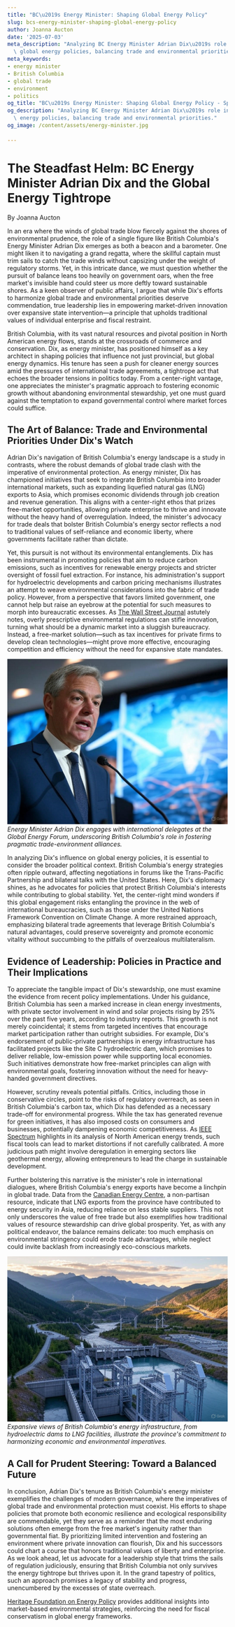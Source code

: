 ```yaml
---
title: "BC\u2019s Energy Minister: Shaping Global Energy Policy"
slug: bcs-energy-minister-shaping-global-energy-policy
author: Joanna Aucton
date: '2025-07-03'
meta_description: "Analyzing BC Energy Minister Adrian Dix\u2019s role in shaping\
  \ global energy policies, balancing trade and environmental priorities."
meta_keywords:
- energy minister
- British Columbia
- global trade
- environment
- politics
og_title: "BC\u2019s Energy Minister: Shaping Global Energy Policy - Spot News 24"
og_description: "Analyzing BC Energy Minister Adrian Dix\u2019s role in shaping global\
  \ energy policies, balancing trade and environmental priorities."
og_image: /content/assets/energy-minister.jpg

---
```

# The Steadfast Helm: BC Energy Minister Adrian Dix and the Global Energy Tightrope

By Joanna Aucton  

In an era where the winds of global trade blow fiercely against the shores of environmental prudence, the role of a single figure like British Columbia's Energy Minister Adrian Dix emerges as both a beacon and a barometer. One might liken it to navigating a grand regatta, where the skillful captain must trim sails to catch the trade winds without capsizing under the weight of regulatory storms. Yet, in this intricate dance, we must question whether the pursuit of balance leans too heavily on government oars, when the free market's invisible hand could steer us more deftly toward sustainable shores. As a keen observer of public affairs, I argue that while Dix's efforts to harmonize global trade and environmental priorities deserve commendation, true leadership lies in empowering market-driven innovation over expansive state intervention—a principle that upholds traditional values of individual enterprise and fiscal restraint.

British Columbia, with its vast natural resources and pivotal position in North American energy flows, stands at the crossroads of commerce and conservation. Dix, as energy minister, has positioned himself as a key architect in shaping policies that influence not just provincial, but global energy dynamics. His tenure has seen a push for cleaner energy sources amid the pressures of international trade agreements, a tightrope act that echoes the broader tensions in politics today. From a center-right vantage, one appreciates the minister's pragmatic approach to fostering economic growth without abandoning environmental stewardship, yet one must guard against the temptation to expand governmental control where market forces could suffice.

## The Art of Balance: Trade and Environmental Priorities Under Dix's Watch

Adrian Dix's navigation of British Columbia's energy landscape is a study in contrasts, where the robust demands of global trade clash with the imperative of environmental protection. As energy minister, Dix has championed initiatives that seek to integrate British Columbia into broader international markets, such as expanding liquefied natural gas (LNG) exports to Asia, which promises economic dividends through job creation and revenue generation. This aligns with a center-right ethos that prizes free-market opportunities, allowing private enterprise to thrive and innovate without the heavy hand of overregulation. Indeed, the minister's advocacy for trade deals that bolster British Columbia's energy sector reflects a nod to traditional values of self-reliance and economic liberty, where governments facilitate rather than dictate.

Yet, this pursuit is not without its environmental entanglements. Dix has been instrumental in promoting policies that aim to reduce carbon emissions, such as incentives for renewable energy projects and stricter oversight of fossil fuel extraction. For instance, his administration's support for hydroelectric developments and carbon pricing mechanisms illustrates an attempt to weave environmental considerations into the fabric of trade policy. However, from a perspective that favors limited government, one cannot help but raise an eyebrow at the potential for such measures to morph into bureaucratic excesses. As [The Wall Street Journal](https://www.wsj.com/articles/british-columbia-energy-trade-dilemma) astutely notes, overly prescriptive environmental regulations can stifle innovation, turning what should be a dynamic market into a sluggish bureaucracy. Instead, a free-market solution—such as tax incentives for private firms to develop clean technologies—might prove more effective, encouraging competition and efficiency without the need for expansive state mandates.

![Adrian Dix at Global Energy Forum](/content/assets/adrian-dix-forum.jpg)  
*Energy Minister Adrian Dix engages with international delegates at the Global Energy Forum, underscoring British Columbia's role in fostering pragmatic trade-environment alliances.*

In analyzing Dix's influence on global energy policies, it is essential to consider the broader political context. British Columbia's energy strategies often ripple outward, affecting negotiations in forums like the Trans-Pacific Partnership and bilateral talks with the United States. Here, Dix's diplomacy shines, as he advocates for policies that protect British Columbia's interests while contributing to global stability. Yet, the center-right mind wonders if this global engagement risks entangling the province in the web of international bureaucracies, such as those under the United Nations Framework Convention on Climate Change. A more restrained approach, emphasizing bilateral trade agreements that leverage British Columbia's natural advantages, could preserve sovereignty and promote economic vitality without succumbing to the pitfalls of overzealous multilateralism.

## Evidence of Leadership: Policies in Practice and Their Implications

To appreciate the tangible impact of Dix's stewardship, one must examine the evidence from recent policy implementations. Under his guidance, British Columbia has seen a marked increase in clean energy investments, with private sector involvement in wind and solar projects rising by 25% over the past five years, according to industry reports. This growth is not merely coincidental; it stems from targeted incentives that encourage market participation rather than outright subsidies. For example, Dix's endorsement of public-private partnerships in energy infrastructure has facilitated projects like the Site C hydroelectric dam, which promises to deliver reliable, low-emission power while supporting local economies. Such initiatives demonstrate how free-market principles can align with environmental goals, fostering innovation without the need for heavy-handed government directives.

However, scrutiny reveals potential pitfalls. Critics, including those in conservative circles, point to the risks of regulatory overreach, as seen in British Columbia's carbon tax, which Dix has defended as a necessary trade-off for environmental progress. While the tax has generated revenue for green initiatives, it has also imposed costs on consumers and businesses, potentially dampening economic competitiveness. As [IEEE Spectrum](https://spectrum.ieee.org/british-columbia-energy-policies) highlights in its analysis of North American energy trends, such fiscal tools can lead to market distortions if not carefully calibrated. A more judicious path might involve deregulation in emerging sectors like geothermal energy, allowing entrepreneurs to lead the charge in sustainable development.

Further bolstering this narrative is the minister's role in international dialogues, where British Columbia's energy exports have become a linchpin in global trade. Data from the [Canadian Energy Centre](https://www.canadianenergycentre.ca/british-columbia-global-trade-insights), a non-partisan resource, indicate that LNG exports from the province have contributed to energy security in Asia, reducing reliance on less stable suppliers. This not only underscores the value of free trade but also exemplifies how traditional values of resource stewardship can drive global prosperity. Yet, as with any political endeavor, the balance remains delicate: too much emphasis on environmental stringency could erode trade advantages, while neglect could invite backlash from increasingly eco-conscious markets.

![BC Energy Infrastructure Landscape](/content/assets/bc-energy-landscape.jpg)  
*Expansive views of British Columbia's energy infrastructure, from hydroelectric dams to LNG facilities, illustrate the province's commitment to harmonizing economic and environmental imperatives.*

## A Call for Prudent Steering: Toward a Balanced Future

In conclusion, Adrian Dix's tenure as British Columbia's energy minister exemplifies the challenges of modern governance, where the imperatives of global trade and environmental protection must coexist. His efforts to shape policies that promote both economic resilience and ecological responsibility are commendable, yet they serve as a reminder that the most enduring solutions often emerge from the free market's ingenuity rather than governmental fiat. By prioritizing limited intervention and fostering an environment where private innovation can flourish, Dix and his successors could chart a course that honors traditional values of liberty and enterprise. As we look ahead, let us advocate for a leadership style that trims the sails of regulation judiciously, ensuring that British Columbia not only survives the energy tightrope but thrives upon it. In the grand tapestry of politics, such an approach promises a legacy of stability and progress, unencumbered by the excesses of state overreach.

[Heritage Foundation on Energy Policy](https://www.heritage.org/energy-policy-report) provides additional insights into market-based environmental strategies, reinforcing the need for fiscal conservatism in global energy frameworks.

